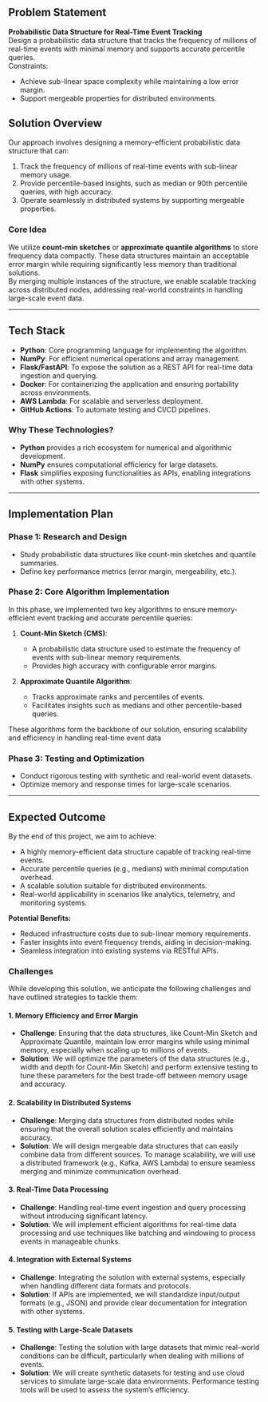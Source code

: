# 
## Problem Statement
**Probabilistic Data Structure for Real-Time Event Tracking**<br />
Design a probabilistic data structure that tracks the frequency of millions of real-time events with minimal memory and supports accurate percentile queries.<br />
Constraints:
- Achieve sub-linear space complexity while maintaining a low error margin.
- Support mergeable properties for distributed environments.




## **Solution Overview**

Our approach involves designing a memory-efficient probabilistic data structure that can:  
1. Track the frequency of millions of real-time events with sub-linear memory usage.  
2. Provide percentile-based insights, such as median or 90th percentile queries, with high accuracy.  
3. Operate seamlessly in distributed systems by supporting mergeable properties.

### **Core Idea**  
We utilize **count-min sketches** or **approximate quantile algorithms** to store frequency data compactly. These data structures maintain an acceptable error margin while requiring significantly less memory than traditional solutions.  
By merging multiple instances of the structure, we enable scalable tracking across distributed nodes, addressing real-world constraints in handling large-scale event data.

---

## **Tech Stack**

- **Python**: Core programming language for implementing the algorithm.  
- **NumPy**: For efficient numerical operations and array management.  
- **Flask/FastAPI**: To expose the solution as a REST API for real-time data ingestion and querying.  
- **Docker**: For containerizing the application and ensuring portability across environments.  
- **AWS Lambda**: For scalable and serverless deployment.  
- **GitHub Actions**: To automate testing and CI/CD pipelines.

### **Why These Technologies?**  
- **Python** provides a rich ecosystem for numerical and algorithmic development.  
- **NumPy** ensures computational efficiency for large datasets.  
- **Flask** simplifies exposing functionalities as APIs, enabling integrations with other systems.  


---

## **Implementation Plan**

### **Phase 1: Research and Design**  
- Study probabilistic data structures like count-min sketches and quantile summaries.  
- Define key performance metrics (error margin, mergeability, etc.).


### **Phase 2: Core Algorithm Implementation**

In this phase, we implemented two key algorithms to ensure memory-efficient event tracking and accurate percentile queries:

1. **Count-Min Sketch (CMS)**:  
   - A probabilistic data structure used to estimate the frequency of events with sub-linear memory requirements.  
   - Provides high accuracy with configurable error margins.

2. **Approximate Quantile Algorithm**:  
   - Tracks approximate ranks and percentiles of events.  
   - Facilitates insights such as medians and other percentile-based queries.  

These algorithms form the backbone of our solution, ensuring scalability and efficiency in handling real-time event data



### **Phase 3: Testing and Optimization**  
- Conduct rigorous testing with synthetic and real-world event datasets.  
- Optimize memory and response times for large-scale scenarios.  



---

## **Expected Outcome**

By the end of this project, we aim to achieve:  
- A highly memory-efficient data structure capable of tracking real-time events.  
- Accurate percentile queries (e.g., medians) with minimal computation overhead.  
- A scalable solution suitable for distributed environments.  
- Real-world applicability in scenarios like analytics, telemetry, and monitoring systems.  

**Potential Benefits:**  
- Reduced infrastructure costs due to sub-linear memory requirements.  
- Faster insights into event frequency trends, aiding in decision-making.  
- Seamless integration into existing systems via RESTful APIs.




### **Challenges**

While developing this solution, we anticipate the following challenges and have outlined strategies to tackle them:

#### **1. Memory Efficiency and Error Margin**
- **Challenge**: Ensuring that the data structures, like Count-Min Sketch and Approximate Quantile, maintain low error margins while using minimal memory, especially when scaling up to millions of events.
- **Solution**: We will optimize the parameters of the data structures (e.g., width and depth for Count-Min Sketch) and perform extensive testing to tune these parameters for the best trade-off between memory usage and accuracy.

#### **2. Scalability in Distributed Systems**
- **Challenge**: Merging data structures from distributed nodes while ensuring that the overall solution scales efficiently and maintains accuracy.
- **Solution**: We will design mergeable data structures that can easily combine data from different sources. To manage scalability, we will use a distributed framework (e.g., Kafka, AWS Lambda) to ensure seamless merging and minimize communication overhead.

#### **3. Real-Time Data Processing**
- **Challenge**: Handling real-time event ingestion and query processing without introducing significant latency.
- **Solution**: We will implement efficient algorithms for real-time data processing and use techniques like batching and windowing to process events in manageable chunks.

#### **4. Integration with External Systems**
- **Challenge**: Integrating the solution with external systems, especially when handling different data formats and protocols.
- **Solution**: If APIs are implemented, we will standardize input/output formats (e.g., JSON) and provide clear documentation for integration with other systems.

#### **5. Testing with Large-Scale Datasets**
- **Challenge**: Testing the solution with large datasets that mimic real-world conditions can be difficult, particularly when dealing with millions of events.
- **Solution**: We will create synthetic datasets for testing and use cloud services to simulate large-scale data environments. Performance testing tools will be used to assess the system’s efficiency.


